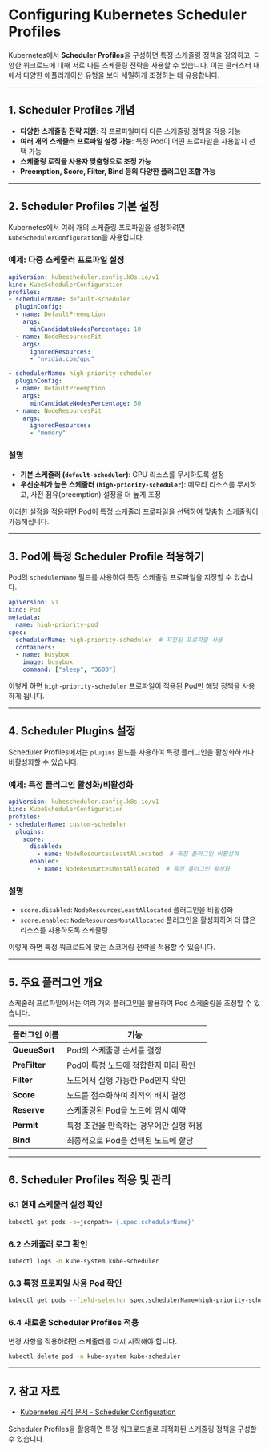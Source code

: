 # Configuring Kubernetes Scheduler Profiles

Kubernetes에서 **Scheduler Profiles**을 구성하면 특정 스케줄링 정책을 정의하고, 다양한 워크로드에 대해 서로 다른 스케줄링 전략을 사용할 수 있습니다. 이는 클러스터 내에서 다양한 애플리케이션 유형을 보다 세밀하게 조정하는 데 유용합니다.

---

## 1. Scheduler Profiles 개념

- **다양한 스케줄링 전략 지원**: 각 프로파일마다 다른 스케줄링 정책을 적용 가능
- **여러 개의 스케줄러 프로파일 설정 가능**: 특정 Pod이 어떤 프로파일을 사용할지 선택 가능
- **스케줄링 로직을 사용자 맞춤형으로 조정 가능**
- **Preemption, Score, Filter, Bind 등의 다양한 플러그인 조합 가능**

---

## 2. Scheduler Profiles 기본 설정

Kubernetes에서 여러 개의 스케줄링 프로파일을 설정하려면 `KubeSchedulerConfiguration`을 사용합니다.

### **예제: 다중 스케줄러 프로파일 설정**

```yaml
apiVersion: kubescheduler.config.k8s.io/v1
kind: KubeSchedulerConfiguration
profiles:
- schedulerName: default-scheduler
  pluginConfig:
  - name: DefaultPreemption
    args:
      minCandidateNodesPercentage: 10
  - name: NodeResourcesFit
    args:
      ignoredResources:
      - "nvidia.com/gpu"

- schedulerName: high-priority-scheduler
  pluginConfig:
  - name: DefaultPreemption
    args:
      minCandidateNodesPercentage: 50
  - name: NodeResourcesFit
    args:
      ignoredResources:
      - "memory"
```

### **설명**
- **기본 스케줄러 (`default-scheduler`)**: GPU 리소스를 무시하도록 설정
- **우선순위가 높은 스케줄러 (`high-priority-scheduler`)**: 메모리 리소스를 무시하고, 사전 점유(preemption) 설정을 더 높게 조정

이러한 설정을 적용하면 Pod이 특정 스케줄러 프로파일을 선택하여 맞춤형 스케줄링이 가능해집니다.

---

## 3. Pod에 특정 Scheduler Profile 적용하기

Pod의 `schedulerName` 필드를 사용하여 특정 스케줄링 프로파일을 지정할 수 있습니다.

```yaml
apiVersion: v1
kind: Pod
metadata:
  name: high-priority-pod
spec:
  schedulerName: high-priority-scheduler  # 지정된 프로파일 사용
  containers:
  - name: busybox
    image: busybox
    command: ["sleep", "3600"]
```

이렇게 하면 `high-priority-scheduler` 프로파일이 적용된 Pod만 해당 정책을 사용하게 됩니다.

---

## 4. Scheduler Plugins 설정

Scheduler Profiles에서는 `plugins` 필드를 사용하여 특정 플러그인을 활성화하거나 비활성화할 수 있습니다.

### **예제: 특정 플러그인 활성화/비활성화**
```yaml
apiVersion: kubescheduler.config.k8s.io/v1
kind: KubeSchedulerConfiguration
profiles:
- schedulerName: custom-scheduler
  plugins:
    score:
      disabled:
        - name: NodeResourcesLeastAllocated  # 특정 플러그인 비활성화
      enabled:
        - name: NodeResourcesMostAllocated  # 특정 플러그인 활성화
```

### **설명**
- `score.disabled`: `NodeResourcesLeastAllocated` 플러그인을 비활성화
- `score.enabled`: `NodeResourcesMostAllocated` 플러그인을 활성화하여 더 많은 리소스를 사용하도록 스케줄링

이렇게 하면 특정 워크로드에 맞는 스코어링 전략을 적용할 수 있습니다.

---

## 5. 주요 플러그인 개요

스케줄러 프로파일에서는 여러 개의 플러그인을 활용하여 Pod 스케줄링을 조정할 수 있습니다.

| 플러그인 이름 | 기능 |
|--------------|------|
| **QueueSort** | Pod의 스케줄링 순서를 결정 |
| **PreFilter** | Pod이 특정 노드에 적합한지 미리 확인 |
| **Filter** | 노드에서 실행 가능한 Pod인지 확인 |
| **Score** | 노드를 점수화하여 최적의 배치 결정 |
| **Reserve** | 스케줄링된 Pod을 노드에 임시 예약 |
| **Permit** | 특정 조건을 만족하는 경우에만 실행 허용 |
| **Bind** | 최종적으로 Pod을 선택된 노드에 할당 |

---

## 6. Scheduler Profiles 적용 및 관리

### **6.1 현재 스케줄러 설정 확인**
```sh
kubectl get pods -o=jsonpath='{.spec.schedulerName}'
```

### **6.2 스케줄러 로그 확인**
```sh
kubectl logs -n kube-system kube-scheduler
```

### **6.3 특정 프로파일 사용 Pod 확인**
```sh
kubectl get pods --field-selector spec.schedulerName=high-priority-scheduler
```

### **6.4 새로운 Scheduler Profiles 적용**
변경 사항을 적용하려면 스케줄러를 다시 시작해야 합니다.
```sh
kubectl delete pod -n kube-system kube-scheduler
```

---

## 7. 참고 자료
- [Kubernetes 공식 문서 - Scheduler Configuration](https://kubernetes.io/docs/reference/scheduling/config/)

Scheduler Profiles을 활용하면 특정 워크로드별로 최적화된 스케줄링 정책을 구성할 수 있습니다.

